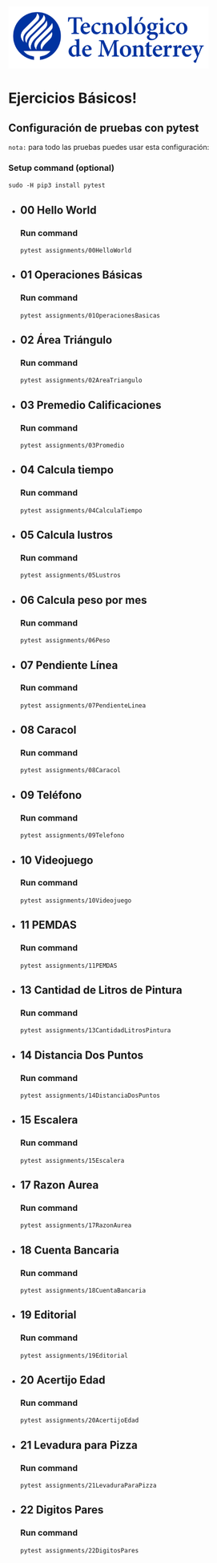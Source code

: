 ![Tec de Monterrey](images/logotecmty.png)
# Ejercicios Básicos!

## Configuración de pruebas con **pytest**

`nota:` para todo las pruebas puedes usar esta configuración:
### Setup command (optional)
```
sudo -H pip3 install pytest
```

- ## 00 Hello World
    ### Run command
    ```
    pytest assignments/00HelloWorld
    ```

- ## 01 Operaciones Básicas
    ### Run command
    ```
    pytest assignments/01OperacionesBasicas
    ```

- ## 02 Área Triángulo
    ### Run command
    ```
    pytest assignments/02AreaTriangulo
    ```

- ## 03 Premedio Calificaciones
    ### Run command
    ```
    pytest assignments/03Promedio
    ```

- ## 04 Calcula tiempo
    ### Run command
    ```
    pytest assignments/04CalculaTiempo
    ```

- ## 05 Calcula lustros
    ### Run command
    ```
    pytest assignments/05Lustros
    ```

- ## 06 Calcula peso por mes
    ### Run command
    ```
    pytest assignments/06Peso
    ```

- ## 07 Pendiente Línea
    ### Run command
    ```
    pytest assignments/07PendienteLinea
    ```

- ## 08 Caracol
    ### Run command
    ```
    pytest assignments/08Caracol
    ```

- ## 09 Teléfono
    ### Run command
    ```
    pytest assignments/09Telefono
    ```

- ## 10 Videojuego
    ### Run command
    ```
    pytest assignments/10Videojuego
    ```

- ## 11 PEMDAS
    ### Run command
    ```
    pytest assignments/11PEMDAS
    ```

- ## 13 Cantidad de Litros de Pintura
    ### Run command
    ```
    pytest assignments/13CantidadLitrosPintura
    ```

- ## 14 Distancia Dos Puntos
    ### Run command
    ```
    pytest assignments/14DistanciaDosPuntos
    ```

- ## 15 Escalera
    ### Run command
    ```
    pytest assignments/15Escalera
    ```

- ## 17 Razon Aurea
    ### Run command
    ```
    pytest assignments/17RazonAurea
    ```

- ## 18 Cuenta Bancaria
    ### Run command
    ```
    pytest assignments/18CuentaBancaria
    ```

- ## 19 Editorial
    ### Run command
    ```
    pytest assignments/19Editorial
    ```

- ## 20 Acertijo Edad
    ### Run command
    ```
    pytest assignments/20AcertijoEdad
    ```

- ## 21 Levadura para Pizza
    ### Run command
    ```
    pytest assignments/21LevaduraParaPizza
    ```

- ## 22 Digitos Pares
    ### Run command
    ```
    pytest assignments/22DigitosPares
    ```
